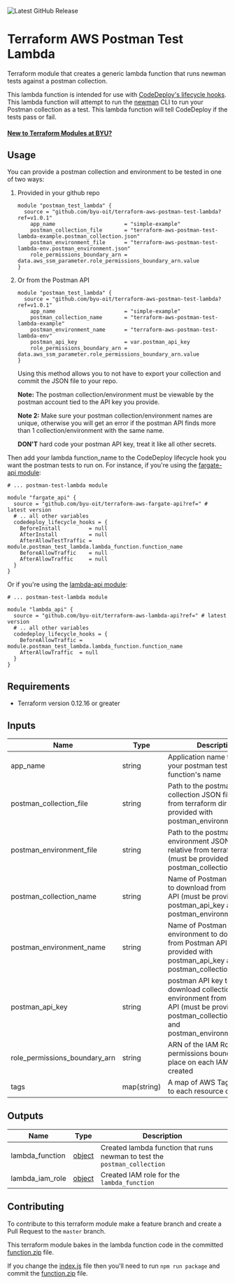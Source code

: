 ![Latest GitHub Release](https://img.shields.io/github/v/release/byu-oit/terraform-aws-postman-test-lambda?sort=semver)

# Terraform AWS Postman Test Lambda
Terraform module that creates a generic lambda function that runs newman tests against a postman collection.

This lambda function is intended for use with [CodeDeploy's lifecycle hooks](https://docs.aws.amazon.com/codedeploy/latest/userguide/reference-appspec-file-structure-hooks.html).
This lambda function will attempt to run the [newman](https://www.npmjs.com/package/newman) CLI to run your Postman collection as a test.
This lambda function will tell CodeDeploy if the tests pass or fail.

#### [New to Terraform Modules at BYU?](https://github.com/byu-oit/terraform-documentation)

## Usage
You can provide a postman collection and environment to be tested in one of two ways:
1. Provided in your github repo
    ```hcl
    module "postman_test_lambda" {
      source = "github.com/byu-oit/terraform-aws-postman-test-lambda?ref=v1.0.1"
        app_name                      = "simple-example"
        postman_collection_file       = "terraform-aws-postman-test-lambda-example.postman_collection.json"
        postman_environment_file      = "terraform-aws-postman-test-lambda-env.postman_environment.json"
        role_permissions_boundary_arn = data.aws_ssm_parameter.role_permissions_boundary_arn.value
    }
    ```
2. Or from the Postman API
    ```hcl
    module "postman_test_lambda" {
      source = "github.com/byu-oit/terraform-aws-postman-test-lambda?ref=v1.0.1"
        app_name                      = "simple-example"
        postman_collection_name       = "terraform-aws-postman-test-lambda-example"
        postman_environment_name      = "terraform-aws-postman-test-lambda-env"
        postman_api_key               = var.postman_api_key
        role_permissions_boundary_arn = data.aws_ssm_parameter.role_permissions_boundary_arn.value
    }
    ```
   Using this method allows you to not have to export your collection and commit the JSON file to your repo.
   
   **Note:** The postman collection/environment must be viewable by the postman account tied to the API key you provide.
   
   **Note 2:** Make sure your postman collection/environment names are unique, otherwise you will get an error if the postman API finds more than 1 collection/environment with the same name.
   
   **DON'T** hard code your postman API key, treat it like all other secrets.

Then add your lambda function_name to the CodeDeploy lifecycle hook you want the postman tests to run on.
For instance, if you're using the [fargate-api module](https://github.com/byu-oit/terraform-aws-fargate-api):
```hcl
# ... postman-test-lambda module

module "fargate_api" {
  source = "github.com/byu-oit/terraform-aws-fargate-api?ref=" # latest version
  # .. all other variables
  codedeploy_lifecycle_hooks = {
    BeforeInstall         = null
    AfterInstall          = null
    AfterAllowTestTraffic = module.postman_test_lambda.lambda_function.function_name
    BeforeAllowTraffic    = null
    AfterAllowTraffic     = null
  }
}
```
Or if you're using the [lambda-api module](https://github.com/byu-oit/terraform-aws-lambda-api):
```hcl
# ... postman-test-lambda module

module "lambda_api" {
  source = "github.com/byu-oit/terraform-aws-lambda-api?ref=" # latest version
  # .. all other variables
  codedeploy_lifecycle_hooks = {
    BeforeAllowTraffic = module.postman_test_lambda.lambda_function.function_name
    AfterAllowTraffic  = null
  }
}
```

## Requirements
* Terraform version 0.12.16 or greater

## Inputs
| Name                          | Type        | Description                                                                                                                                          | Default |
| ----------------------------- | ----------- | ---------------------------------------------------------------------------------------------------------------------------------------------------- | ------- |
| app_name                      | string      | Application name to prefix your postman test lambda function's name                                                                                  |         |
| postman_collection_file       | string      | Path to the postman collection JSON file relative from terraform dir (must be provided with postman_environment_file)                                | null    |
| postman_environment_file      | string      | Path to the postman environment JSON file relative from terraform dir (must be provided with postman_collection_file)                                | null    |
| postman_collection_name       | string      | Name of Postman collection to download from Postman API  (must be provided with postman_api_key and postman_environment_name)                        | null    |
| postman_environment_name      | string      | Name of Postman environment to download from Postman API  (must be provided with postman_api_key and postman_collection_name)                        | null    |
| postman_api_key               | string      | postman API key to download collection and environment from Postman API (must be provided with postman_collection_name and postman_environment_name) | null    |
| role_permissions_boundary_arn | string      | ARN of the IAM Role permissions boundary to place on each IAM role created                                                                           |         |
| tags                          | map(string) | A map of AWS Tags to attach to each resource created                                                                                                 | {}      |

## Outputs
| Name            | Type                                                                                              | Description                                                               |
| --------------- | ------------------------------------------------------------------------------------------------- | ------------------------------------------------------------------------- |
| lambda_function | [object](https://www.terraform.io/docs/providers/aws/r/lambda_function.html#attributes-reference) | Created lambda function that runs newman to test the `postman_collection` |
| lambda_iam_role | [object](https://www.terraform.io/docs/providers/aws/r/iam_role.html#attributes-reference)        | Created IAM role for the `lambda_function`                                |

## Contributing
To contribute to this terraform module make a feature branch and create a Pull Request to the `master` branch.

This terraform module bakes in the lambda function code in the committed [function.zip](lambda/dist/function.zip) file.

If you change the [index.js](lambda/src/index.js) file then you'll need to run `npm run package` and commit the [function.zip](lambda/dist/function.zip) file.
